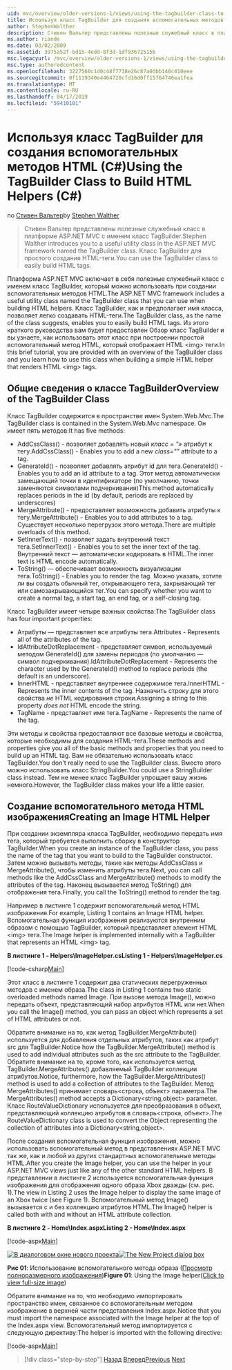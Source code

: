 ```yaml
---
uid: mvc/overview/older-versions-1/views/using-the-tagbuilder-class-to-build-html-helpers-cs
title: Используя класс TagBuilder для создания вспомогательных методов HTML (C#) | Документация Майкрософт
author: StephenWalther
description: Стивен Вальтер представлены полезные служебный класс в платформе ASP.NET MVC с именем класс TagBuilder. Можно легко использовать класс TagBuilder для...
ms.author: riande
ms.date: 03/02/2009
ms.assetid: 3975a52f-bd15-4edd-8f3d-1df93672515b
msc.legacyurl: /mvc/overview/older-versions-1/views/using-the-tagbuilder-class-to-build-html-helpers-cs
msc.type: authoredcontent
ms.openlocfilehash: 3227560c1d0c48f7738e26c87a0dbb140c410eee
ms.sourcegitcommit: 0f1119340e4464720cfd16d0ff15764746ea1fea
ms.translationtype: MT
ms.contentlocale: ru-RU
ms.lasthandoff: 04/17/2019
ms.locfileid: "59410101"
---
```

# <a name="using-the-tagbuilder-class-to-build-html-helpers-c"></a><span data-ttu-id="14c4a-104">Используя класс TagBuilder для создания вспомогательных методов HTML (C#)</span><span class="sxs-lookup"><span data-stu-id="14c4a-104">Using the TagBuilder Class to Build HTML Helpers (C#)</span></span>

<span data-ttu-id="14c4a-105">по [Стивен Вальтер](https://github.com/StephenWalther)</span><span class="sxs-lookup"><span data-stu-id="14c4a-105">by [Stephen Walther](https://github.com/StephenWalther)</span></span>

> <span data-ttu-id="14c4a-106">Стивен Вальтер представлены полезные служебный класс в платформе ASP.NET MVC с именем класс TagBuilder.</span><span class="sxs-lookup"><span data-stu-id="14c4a-106">Stephen Walther introduces you to a useful utility class in the ASP.NET MVC framework named the TagBuilder class.</span></span> <span data-ttu-id="14c4a-107">Класс TagBuilder для простого создания HTML-теги.</span><span class="sxs-lookup"><span data-stu-id="14c4a-107">You can use the TagBuilder class to easily build HTML tags.</span></span>


<span data-ttu-id="14c4a-108">Платформа ASP.NET MVC включает в себя полезные служебный класс с именем класс TagBuilder, который можно использовать при создании вспомогательных методов HTML.</span><span class="sxs-lookup"><span data-stu-id="14c4a-108">The ASP.NET MVC framework includes a useful utility class named the TagBuilder class that you can use when building HTML helpers.</span></span> <span data-ttu-id="14c4a-109">Класс TagBuilder, как и предполагает имя класса, позволяет легко создавать HTML-теги.</span><span class="sxs-lookup"><span data-stu-id="14c4a-109">The TagBuilder class, as the name of the class suggests, enables you to easily build HTML tags.</span></span> <span data-ttu-id="14c4a-110">Из этого краткого руководства вам будет предоставлен Обзор класс TagBuilder и вы узнаете, как использовать этот класс при построении простой вспомогательный метод HTML, который отображает HTML &lt;img&gt; теги.</span><span class="sxs-lookup"><span data-stu-id="14c4a-110">In this brief tutorial, you are provided with an overview of the TagBuilder class and you learn how to use this class when building a simple HTML helper that renders HTML &lt;img&gt; tags.</span></span>

## <a name="overview-of-the-tagbuilder-class"></a><span data-ttu-id="14c4a-111">Общие сведения о классе TagBuilder</span><span class="sxs-lookup"><span data-stu-id="14c4a-111">Overview of the TagBuilder Class</span></span>

<span data-ttu-id="14c4a-112">Класс TagBuilder содержится в пространстве имен System.Web.Mvc.</span><span class="sxs-lookup"><span data-stu-id="14c4a-112">The TagBuilder class is contained in the System.Web.Mvc namespace.</span></span> <span data-ttu-id="14c4a-113">Он имеет пять методов:</span><span class="sxs-lookup"><span data-stu-id="14c4a-113">It has five methods:</span></span>

- <span data-ttu-id="14c4a-114">AddCssClass() - позволяет добавлять новый *класс = "»* атрибут к тегу.</span><span class="sxs-lookup"><span data-stu-id="14c4a-114">AddCssClass() - Enables you to add a new *class=""* attribute to a tag.</span></span>
- <span data-ttu-id="14c4a-115">GenerateId() - позволяет добавлять атрибут id для тега.</span><span class="sxs-lookup"><span data-stu-id="14c4a-115">GenerateId() - Enables you to add an id attribute to a tag.</span></span> <span data-ttu-id="14c4a-116">Этот метод автоматически замещающий точки в идентификаторе (по умолчанию, точки заменяются символами подчеркивания)</span><span class="sxs-lookup"><span data-stu-id="14c4a-116">This method automatically replaces periods in the id (by default, periods are replaced by underscores)</span></span>
- <span data-ttu-id="14c4a-117">MergeAttribute() - предоставляет возможность добавить атрибуты к тегу.</span><span class="sxs-lookup"><span data-stu-id="14c4a-117">MergeAttribute() - Enables you to add attributes to a tag.</span></span> <span data-ttu-id="14c4a-118">Существует несколько перегрузок этого метода.</span><span class="sxs-lookup"><span data-stu-id="14c4a-118">There are multiple overloads of this method.</span></span>
- <span data-ttu-id="14c4a-119">SetInnerText() - позволяет задать внутренний текст тега.</span><span class="sxs-lookup"><span data-stu-id="14c4a-119">SetInnerText() - Enables you to set the inner text of the tag.</span></span> <span data-ttu-id="14c4a-120">Внутренний текст — автоматически кодировать в HTML.</span><span class="sxs-lookup"><span data-stu-id="14c4a-120">The inner text is HTML encode automatically.</span></span>
- <span data-ttu-id="14c4a-121">ToString() — обеспечивает возможность визуализации тега.</span><span class="sxs-lookup"><span data-stu-id="14c4a-121">ToString() - Enables you to render the tag.</span></span> <span data-ttu-id="14c4a-122">Можно указать, хотите ли вы создать обычный тег, открывающего тега, закрывающий тег или самозакрывающийся тег.</span><span class="sxs-lookup"><span data-stu-id="14c4a-122">You can specify whether you want to create a normal tag, a start tag, an end tag, or a self-closing tag.</span></span>
  

<span data-ttu-id="14c4a-123">Класс TagBuilder имеет четыре важных свойства:</span><span class="sxs-lookup"><span data-stu-id="14c4a-123">The TagBuilder class has four important properties:</span></span>

- <span data-ttu-id="14c4a-124">Атрибуты — представляет все атрибуты тега.</span><span class="sxs-lookup"><span data-stu-id="14c4a-124">Attributes - Represents all of the attributes of the tag.</span></span>
- <span data-ttu-id="14c4a-125">IdAttributeDotReplacement - представляет символ, используемый методом GenerateId() для замены периодов (по умолчанию — символ подчеркивания).</span><span class="sxs-lookup"><span data-stu-id="14c4a-125">IdAttributeDotReplacement - Represents the character used by the GenerateId() method to replace periods (the default is an underscore).</span></span>
- <span data-ttu-id="14c4a-126">InnerHTML - представляет внутреннее содержимое тега.</span><span class="sxs-lookup"><span data-stu-id="14c4a-126">InnerHTML - Represents the inner contents of the tag.</span></span> <span data-ttu-id="14c4a-127">Назначить строку для этого свойства *не* HTML кодирования строки.</span><span class="sxs-lookup"><span data-stu-id="14c4a-127">Assigning a string to this property *does not* HTML encode the string.</span></span>
- <span data-ttu-id="14c4a-128">TagName - представляет имя тега.</span><span class="sxs-lookup"><span data-stu-id="14c4a-128">TagName - Represents the name of the tag.</span></span>

<span data-ttu-id="14c4a-129">Эти методы и свойства предоставляют все базовые методы и свойства, которые необходимы для создания HTML-тега.</span><span class="sxs-lookup"><span data-stu-id="14c4a-129">These methods and properties give you all of the basic methods and properties that you need to build up an HTML tag.</span></span> <span data-ttu-id="14c4a-130">Вам не обязательно использовать класс TagBuilder.</span><span class="sxs-lookup"><span data-stu-id="14c4a-130">You don't really need to use the TagBuilder class.</span></span> <span data-ttu-id="14c4a-131">Вместо этого можно использовать класс StringBuilder.</span><span class="sxs-lookup"><span data-stu-id="14c4a-131">You could use a StringBuilder class instead.</span></span> <span data-ttu-id="14c4a-132">Тем не менее класс TagBuilder упрощает вашу жизнь немного.</span><span class="sxs-lookup"><span data-stu-id="14c4a-132">However, the TagBuilder class makes your life a little easier.</span></span>

## <a name="creating-an-image-html-helper"></a><span data-ttu-id="14c4a-133">Создание вспомогательного метода HTML изображения</span><span class="sxs-lookup"><span data-stu-id="14c4a-133">Creating an Image HTML Helper</span></span>

<span data-ttu-id="14c4a-134">При создании экземпляра класса TagBuilder, необходимо передать имя тега, который требуется выполнить сборку в конструктор TagBuilder.</span><span class="sxs-lookup"><span data-stu-id="14c4a-134">When you create an instance of the TagBuilder class, you pass the name of the tag that you want to build to the TagBuilder constructor.</span></span> <span data-ttu-id="14c4a-135">Затем можно вызывать методы, такие как методы AddCssClass и MergeAttribute(), чтобы изменить атрибуты тега.</span><span class="sxs-lookup"><span data-stu-id="14c4a-135">Next, you can call methods like the AddCssClass and MergeAttribute() methods to modify the attributes of the tag.</span></span> <span data-ttu-id="14c4a-136">Наконец вызывается метод ToString() для отображения тега.</span><span class="sxs-lookup"><span data-stu-id="14c4a-136">Finally, you call the ToString() method to render the tag.</span></span>

<span data-ttu-id="14c4a-137">Например в листинге 1 содержит вспомогательный метод HTML изображения.</span><span class="sxs-lookup"><span data-stu-id="14c4a-137">For example, Listing 1 contains an Image HTML helper.</span></span> <span data-ttu-id="14c4a-138">Вспомогательная функция изображения реализуются внутренним образом с помощью TagBuilder, который представляет элемент HTML &lt;img&gt; тега.</span><span class="sxs-lookup"><span data-stu-id="14c4a-138">The Image helper is implemented internally with a TagBuilder that represents an HTML &lt;img&gt; tag.</span></span>

<span data-ttu-id="14c4a-139">**В листинге 1 - Helpers\ImageHelper.cs**</span><span class="sxs-lookup"><span data-stu-id="14c4a-139">**Listing 1 - Helpers\ImageHelper.cs**</span></span>

[!code-csharp[Main](using-the-tagbuilder-class-to-build-html-helpers-cs/samples/sample1.cs)]

<span data-ttu-id="14c4a-140">Этот класс в листинге 1 содержит два статических перегруженных методов с именем образа.</span><span class="sxs-lookup"><span data-stu-id="14c4a-140">The class in Listing 1 contains two static overloaded methods named Image.</span></span> <span data-ttu-id="14c4a-141">При вызове метода Image(), можно передать объект, представляющий набор атрибутов HTML или нет.</span><span class="sxs-lookup"><span data-stu-id="14c4a-141">When you call the Image() method, you can pass an object which represents a set of HTML attributes or not.</span></span>

<span data-ttu-id="14c4a-142">Обратите внимание на то, как метод TagBuilder.MergeAttribute() используется для добавления отдельных атрибутов, таких как атрибут src для TagBuilder.</span><span class="sxs-lookup"><span data-stu-id="14c4a-142">Notice how the TagBuilder.MergeAttribute() method is used to add individual attributes such as the src attribute to the TagBuilder.</span></span> <span data-ttu-id="14c4a-143">Обратите внимание на то, кроме того, как используется метод TagBuilder.MergeAttributes() добавляемый TagBuilder коллекции атрибутов.</span><span class="sxs-lookup"><span data-stu-id="14c4a-143">Notice, furthermore, how the TagBuilder.MergeAttributes() method is used to add a collection of attributes to the TagBuilder.</span></span> <span data-ttu-id="14c4a-144">Метод MergeAttributes() принимает словарь&lt;строка, объект&gt; параметра.</span><span class="sxs-lookup"><span data-stu-id="14c4a-144">The MergeAttributes() method accepts a Dictionary&lt;string,object&gt; parameter.</span></span> <span data-ttu-id="14c4a-145">Класс RouteValueDictionary используется для преобразования в объект, представляющий коллекцию атрибутов в словарь&lt;строка, объект&gt;.</span><span class="sxs-lookup"><span data-stu-id="14c4a-145">The RouteValueDictionary class is used to convert the Object representing the collection of attributes into a Dictionary&lt;string,object&gt;.</span></span>

<span data-ttu-id="14c4a-146">После создания вспомогательная функция изображения, можно использовать вспомогательный метод в представлениях ASP.NET MVC так же, как и любой из других стандартных вспомогательные методы HTML.</span><span class="sxs-lookup"><span data-stu-id="14c4a-146">After you create the Image helper, you can use the helper in your ASP.NET MVC views just like any of the other standard HTML helpers.</span></span> <span data-ttu-id="14c4a-147">В представлении в листинге 2 используется вспомогательная функция изображения для отображения одного образа Xbox дважды (см. рис. 1).</span><span class="sxs-lookup"><span data-stu-id="14c4a-147">The view in Listing 2 uses the Image helper to display the same image of an Xbox twice (see Figure 1).</span></span> <span data-ttu-id="14c4a-148">Вспомогательный метод Image() вызывается с и без коллекцию атрибутов HTML.</span><span class="sxs-lookup"><span data-stu-id="14c4a-148">The Image() helper is called both with and without an HTML attribute collection.</span></span>

<span data-ttu-id="14c4a-149">**В листинге 2 - Home\Index.aspx**</span><span class="sxs-lookup"><span data-stu-id="14c4a-149">**Listing 2 - Home\Index.aspx**</span></span>

[!code-aspx[Main](using-the-tagbuilder-class-to-build-html-helpers-cs/samples/sample2.aspx)]


<span data-ttu-id="14c4a-150">[![В диалоговом окне нового проекта](using-the-tagbuilder-class-to-build-html-helpers-cs/_static/image1.jpg)](using-the-tagbuilder-class-to-build-html-helpers-cs/_static/image1.png)</span><span class="sxs-lookup"><span data-stu-id="14c4a-150">[![The New Project dialog box](using-the-tagbuilder-class-to-build-html-helpers-cs/_static/image1.jpg)](using-the-tagbuilder-class-to-build-html-helpers-cs/_static/image1.png)</span></span>

<span data-ttu-id="14c4a-151">**Рис 01**: Использование вспомогательного метода образа ([Просмотр полноразмерного изображения](using-the-tagbuilder-class-to-build-html-helpers-cs/_static/image2.png))</span><span class="sxs-lookup"><span data-stu-id="14c4a-151">**Figure 01**: Using the Image helper([Click to view full-size image](using-the-tagbuilder-class-to-build-html-helpers-cs/_static/image2.png))</span></span>


<span data-ttu-id="14c4a-152">Обратите внимание на то, что необходимо импортировать пространство имен, связанное со вспомогательным методом изображение в верхней части представления Index.aspx.</span><span class="sxs-lookup"><span data-stu-id="14c4a-152">Notice that you must import the namespace associated with the Image helper at the top of the Index.aspx view.</span></span> <span data-ttu-id="14c4a-153">Вспомогательный метод импортируется с следующую директиву:</span><span class="sxs-lookup"><span data-stu-id="14c4a-153">The helper is imported with the following directive:</span></span>

[!code-aspx[Main](using-the-tagbuilder-class-to-build-html-helpers-cs/samples/sample3.aspx)]

> [!div class="step-by-step"]
> <span data-ttu-id="14c4a-154">[Назад](creating-custom-html-helpers-cs.md)
> [Вперед](creating-page-layouts-with-view-master-pages-cs.md)</span><span class="sxs-lookup"><span data-stu-id="14c4a-154">[Previous](creating-custom-html-helpers-cs.md)
[Next](creating-page-layouts-with-view-master-pages-cs.md)</span></span>
